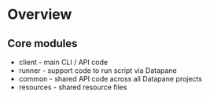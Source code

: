 # Overview

## Core modules

- client - main CLI / API code
- runner - support code to run script via Datapane
- common - shared API code across all Datapane projects
- resources - shared resource files
